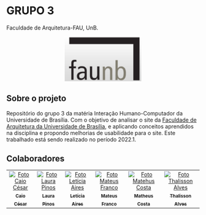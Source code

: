 # GRUPO 3

Faculdade de Arquitetura-FAU, UnB.

<div align="center">
  <img width="200" src="https://raw.githubusercontent.com/Interacao-Humano-Computador/2022.1-Faculdade-de-Arquitetura-e-Urbanismo/escolha-do-site/docs/assets/logo_fau_homepage.png"/>
</div>

##  Sobre o projeto

Repositório do grupo 3 da matéria Interação Humano-Computador da Universidade de Brasília. Com o objetivo de analisar o site da [Faculdade de Arquitetura da Universidade de Brasília](http://www.fau.unb.br/), e aplicando conceitos aprendidos na disciplina e propondo melhorias de usabilidade para o site. Este trabalhado está sendo realizado no período 2022.1.

## Colaboradores

<table>
  <tr>
    <td align="center">
      <a href="#">
        <img src="https://avatars.githubusercontent.com/u/54439337?v=4" width="100px;" alt="Foto Caio César"/><br>
        <sub>
          <b>Caio César</b>
        </sub>
      </a>
    </td>
    <td align="center">
      <a href="#">
        <img src="https://avatars.githubusercontent.com/u/62102447?v=4" width="100px;" alt="Foto Laura Pinos"/><br>
        <sub>
          <b>Laura Pinos</b>
        </sub>
      </a>
    </td>
    <td align="center">
      <a href="#">
        <img src="https://avatars.githubusercontent.com/u/72623771?v=4" width="100px;" alt="Foto Letícia Aires"/><br>
        <sub>
          <b>Letícia Aires</b>
        </sub>
      </a>
    </td>
    <td align="center">
      <a href="#">
        <img src="https://avatars.githubusercontent.com/u/71900095?v=4" width="100px;" alt="Foto Mateus Franco"/><br>
        <sub>
          <b>Mateus Franco</b>
        </sub>
      </a>
    </td>
    <td align="center">
      <a href="#">
        <img src="https://avatars.githubusercontent.com/u/72279998?v=4" width="100px;" alt="Foto Matehus Costa
"/><br>
        <sub>
          <b>Matheus Costa
</b>
        </sub>
      </a>
    </td>
    <td align="center">
      <a href="#">
        <img src="https://avatars.githubusercontent.com/u/62034738?v=4" width="100px;" alt="Foto Thalisson Alves
"/><br>
        <sub>
          <b>Thalisson Alves
</b>
        </sub>
      </a>
    </td>    
</table>

<br/>
